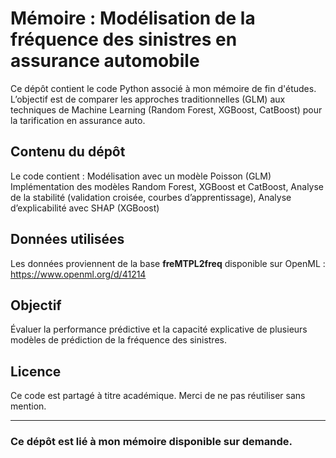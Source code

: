 # Mémoire : Modélisation de la fréquence des sinistres en assurance automobile

Ce dépôt contient le code Python associé à mon mémoire de fin d'études.  
L’objectif est de comparer les approches traditionnelles (GLM) aux techniques de Machine Learning (Random Forest, XGBoost, CatBoost) pour la tarification en assurance auto.

## Contenu du dépôt

Le code contient : Modélisation avec un modèle Poisson (GLM) Implémentation des modèles Random Forest, XGBoost et CatBoost, Analyse de la stabilité (validation croisée, courbes d’apprentissage), Analyse d’explicabilité avec SHAP (XGBoost)

## Données utilisées

Les données proviennent de la base **freMTPL2freq** disponible sur OpenML :  
https://www.openml.org/d/41214

## Objectif

Évaluer la performance prédictive et la capacité explicative de plusieurs modèles de prédiction de la fréquence des sinistres.  

## Licence

Ce code est partagé à titre académique. Merci de ne pas réutiliser sans mention.

---

###  Ce dépôt est lié à mon mémoire disponible sur demande.

